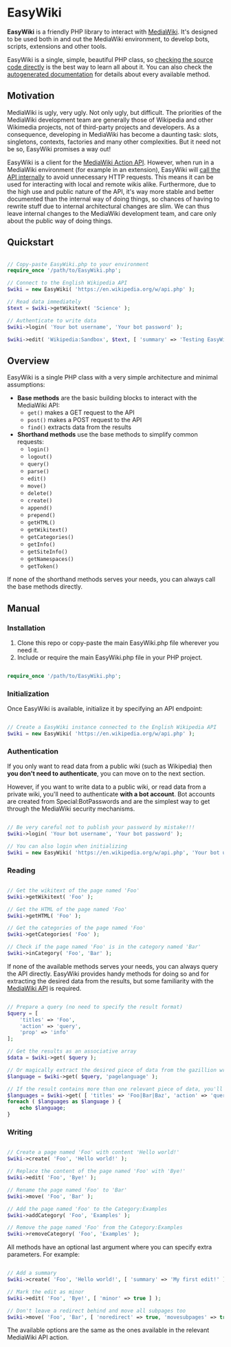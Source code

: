 # EasyWiki

**EasyWiki** is a friendly PHP library to interact with [MediaWiki](https://mediawiki.org/). It's designed to be used both in and out the MediaWiki environment, to develop bots, scripts, extensions and other tools.

EasyWiki is a single, simple, beautiful PHP class, so [checking the source code directly](https://github.com/Sophivorus/EasyWiki/blob/main/EasyWiki.php) is the best way to learn all about it. You can also check the [autogenerated documentation](https://sophivorus.github.io/EasyWiki/classes/EasyWiki.html) for details about every available method.

## Motivation

MediaWiki is ugly, very ugly. Not only ugly, but difficult. The priorities of the MediaWiki development team are generally those of Wikipedia and other Wikimedia projects, not of third-party projects and developers. As a consequence, developing in MediaWiki has become a daunting task: slots, singletons, contexts, factories and many other complexities. But it need not be so, EasyWiki promises a way out!

EasyWiki is a client for the [MediaWiki Action API](https://www.mediawiki.org/wiki/API). However, when run in a MediaWiki environment (for example in an extension), EasyWiki will [call the API internally](https://www.mediawiki.org/wiki/API:Calling_internally#From_application_code) to avoid unnecessary HTTP requests. This means it can be used for interacting with local and remote wikis alike. Furthermore, due to the high use and public nature of the API, it's way more stable and better documented than the internal way of doing things, so chances of having to rewrite stuff due to internal architectural changes are slim. We can thus leave internal changes to the MediaWiki development team, and care only about the public way of doing things.

## Quickstart

```php

// Copy-paste EasyWiki.php to your environment
require_once '/path/to/EasyWiki.php';

// Connect to the English Wikipedia API
$wiki = new EasyWiki( 'https://en.wikipedia.org/w/api.php' );

// Read data immediately
$text = $wiki->getWikitext( 'Science' );

// Authenticate to write data
$wiki->login( 'Your bot username', 'Your bot password' );

$wiki->edit( 'Wikipedia:Sandbox', $text, [ 'summary' => 'Testing EasyWiki' ] );

```

## Overview

EasyWiki is a single PHP class with a very simple architecture and minimal assumptions:

- **Base methods** are the basic building blocks to interact with the MediaWiki API:
    - `get()` makes a GET request to the API
    - `post()` makes a POST request to the API
    - `find()` extracts data from the results
- **Shorthand methods** use the base methods to simplify common requests:
    - `login()`
    - `logout()`
    - `query()`
    - `parse()`
    - `edit()`
    - `move()`
    - `delete()`
    - `create()`
    - `append()`
    - `prepend()`
    - `getHTML()`
    - `getWikitext()`
    - `getCategories()`
    - `getInfo()`
    - `getSiteInfo()`
    - `getNamespaces()`
    - `getToken()`

If none of the shorthand methods serves your needs, you can always call the base methods directly.

## Manual

### Installation

1. Clone this repo or copy-paste the main EasyWiki.php file wherever you need it.
2. Include or require the main EasyWiki.php file in your PHP project.

```php

require_once '/path/to/EasyWiki.php';

```

### Initialization

Once EasyWiki is available, initialize it by specifying an API endpoint:

```php

// Create a EasyWiki instance connected to the English Wikipedia API
$wiki = new EasyWiki( 'https://en.wikipedia.org/w/api.php' );

```

### Authentication

If you only want to read data from a public wiki (such as Wikipedia) then **you don't need to authenticate**, you can move on to the next section.

However, if you want to write data to a public wiki, or read data from a private wiki, you'll need to authenticate **with a bot account**. Bot accounts are created from Special:BotPasswords and are the simplest way to get through the MediaWiki security mechanisms.

```php

// Be very careful not to publish your password by mistake!!!
$wiki->login( 'Your bot username', 'Your bot password' );

// You can also login when initializing
$wiki = new EasyWiki( 'https://en.wikipedia.org/w/api.php', 'Your bot username', 'Your bot password' );

```

### Reading

```php

// Get the wikitext of the page named 'Foo'
$wiki->getWikitext( 'Foo' );

// Get the HTML of the page named 'Foo'
$wiki->getHTML( 'Foo' );

// Get the categories of the page named 'Foo'
$wiki->getCategories( 'Foo' );

// Check if the page named 'Foo' is in the category named 'Bar'
$wiki->inCategory( 'Foo', 'Bar' );

```

If none of the available methods serves your needs, you can always query the API directly. EasyWiki provides handy methods for doing so and for extracting the desired data from the results, but some familiarity with the [MediaWiki API](https://www.mediawiki.org/wiki/API) is required.

```php

// Prepare a query (no need to specify the result format)
$query = [
    'titles' => 'Foo',
    'action' => 'query',
    'prop' => 'info'
];

// Get the results as an associative array
$data = $wiki->get( $query );

// Or magically extract the desired piece of data from the gazillion wrappers
$language = $wiki->get( $query, 'pagelanguage' );

// If the result contains more than one relevant piece of data, you'll get an array of values instead
$languages = $wiki->get( [ 'titles' => 'Foo|Bar|Baz', 'action' => 'query', 'prop' => 'info' ], 'pagelanguage' );
foreach ( $languages as $language ) {
    echo $language;
}

```

### Writing

```php

// Create a page named 'Foo' with content 'Hello world!'
$wiki->create( 'Foo', 'Hello world!' );

// Replace the content of the page named 'Foo' with 'Bye!'
$wiki->edit( 'Foo', 'Bye!' );

// Rename the page named 'Foo' to 'Bar'
$wiki->move( 'Foo', 'Bar' );

// Add the page named 'Foo' to the Category:Examples
$wiki->addCategory( 'Foo', 'Examples' );

// Remove the page named 'Foo' from the Category:Examples
$wiki->removeCategory( 'Foo', 'Examples' );

```

All methods have an optional last argument where you can specify extra parameters. For example:

```php

// Add a summary
$wiki->create( 'Foo', 'Hello world!', [ 'summary' => 'My first edit!' ] );

// Mark the edit as minor
$wiki->edit( 'Foo', 'Bye!', [ 'minor' => true ] );

// Don't leave a redirect behind and move all subpages too
$wiki->move( 'Foo', 'Bar', [ 'noredirect' => true, 'movesubpages' => true ] );

```

The available options are the same as the ones available in the relevant MediaWiki API action.
